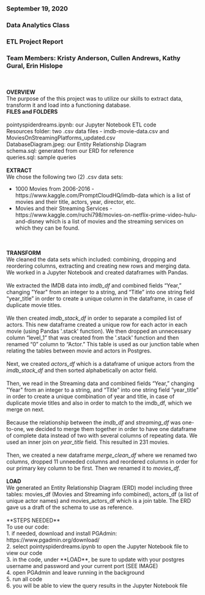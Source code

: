 ### September 19, 2020
### Data Analytics Class
### ETL Project Report
### Team Members: Kristy Anderson, Cullen Andrews, Kathy Gural, Erin Hislope
<br>
<br>
<strong>OVERVIEW</strong>
<br>
The purpose of the this project was to utilize our skills to extract data, transform it and load into a functioning database.
<br>
<strong>FILES and FOLDERS</strong>
<br><br>
pointyspiderdreams.ipynb: our Jupyter Notebook ETL code
<br>
Resources folder: two .csv data files - imdb-movie-data.csv and MoviesOnStreamingPlatforms_updated.csv
<br>
DatabaseDiagram.jpeg: our Entity Relationship Diagram
<br>
schema.sql: generated from our ERD for reference
<br>
queries.sql: sample queries
<br>
<br>
<strong>EXTRACT</strong>
<br>
We chose the following two (2) .csv data sets:
<br>
<ul>
    <li>1000 Movies from 2006-2016 - https://www.kaggle.com/PromptCloudHQ/imdb-data which is a list of movies and their title, actors, year, director, etc.</li>
    <li>Movies and their Streaming Services - https://www.kaggle.com/ruchi798/movies-on-netflix-prime-video-hulu-and-disney which is a list of movies and the streaming services on which they can be found.</li>
</ul>
<br>
<br>
<strong>TRANSFORM</strong>
<br>
We cleaned the data sets which included: combining, dropping and reordering columns, extracting and creating new rows and merging data. We worked in a Jupyter Notebook and created dataframes with Pandas.
<br>
<br>
We extracted the IMDB data into <em>imdb_df</em> and combined fields “Year,” changing "Year" from an integer to a string, and “Title” into one string field “year_title” in order to create a unique column in the dataframe, in case of duplicate movie titles.
<br>
<br>
We then created <em>imdb_stack_df</em> in order to separate a compiled list of actors. This new dataframe created a unique row for each actor in each movie (using Pandas '.stack' function). We then dropped an unnecessary column “level_1” that was created from the '.stack' function and then renamed “0” column to “Actor.” This table is used as our junction table when relating the tables between movie and actors in Postgres.
<br>
<br>
Next, we created <em>actors_df</em> which is a dataframe of unique actors from the <em>imdb_stack_df</em> and then sorted alphabetically on actor field.
<br>
<br>
Then, we read in the Streaming data and combined fields “Year,” changing "Year" from an integer to a string, and “Title” into one string field “year_title” in order to create a unique combination of year and title, in case of duplicate movie titles and also in order to match to the imdb_df, which we merge on next.
<br>
<br>
Because the relationship between the <em>imdb_df</em> and <em>streaming_df</em> was one-to-one, we decided to merge them together in order to have one dataframe of complete data instead of two with several columns of repeating data. We used an inner join on <em>year_title</em> field.  This resulted in 231 movies.
<br>
<br>
Then, we created a new dataframe <em>merge_clean_df</em> where we renamed two columns, dropped 11 unneeded columns and reordered columns in order for our primary key column to be first. Then we renamed it to <em>movies_df</em>.
<br>
<br>
<strong>LOAD</strong>
<br>
    We generated an Entity Relationship Diagram (ERD) model including three tables: movies_df (Movies and Streaming info combined), actors_df (a list of unique actor names) and movies_actors_df which is a join table.
The ERD gave us a draft of the schema to use as reference.
<br>
<br>
**STEPS NEEDED**
<br>To use our code:
<br>1.	if needed, download and install PGAdmin: https://www.pgadmin.org/download/
<br>2.	select pointyspiderdreams.ipynb to open the Jupyter Notebook file to view our code
<br>3.  in the code, under **LOAD**, be sure to update with your postgres username and password and your current port (SEE IMAGE)
<br>4.  open PGAdmin and leave running in the background
<br>5.	run all code
<br>6.	you will be able to view the query results in the Jupyter Notebook file
